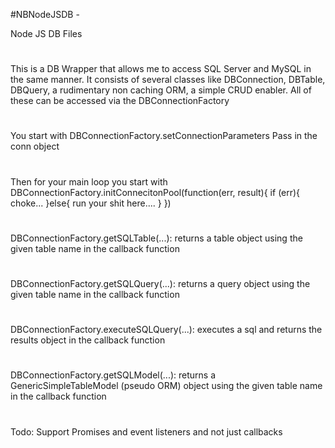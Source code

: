 #NBNodeJSDB - 

Node JS DB Files
#
This is a DB Wrapper that allows me to access SQL Server and MySQL in the same manner. It consists of several classes like DBConnection, DBTable, DBQuery, a rudimentary non caching ORM, a simple CRUD enabler. All of these can be accessed via the DBConnectionFactory
#
You start with DBConnectionFactory.setConnectionParameters
Pass in the conn object
#
Then for your main loop you start with
DBConnectionFactory.initConnecitonPool(function(err, result){
    if (err){
        choke...
    }else{
        run your shit here....
    }
})
#
DBConnectionFactory.getSQLTable(...): returns a table object using the given table name in the callback function
#
DBConnectionFactory.getSQLQuery(...): returns a query object using the given table name in the callback function
#
DBConnectionFactory.executeSQLQuery(...): executes a sql and returns the results object in the callback function
#
DBConnectionFactory.getSQLModel(...): returns a GenericSimpleTableModel (pseudo ORM) object using the given table name in the callback function
#
Todo: Support Promises and event listeners and not just callbacks